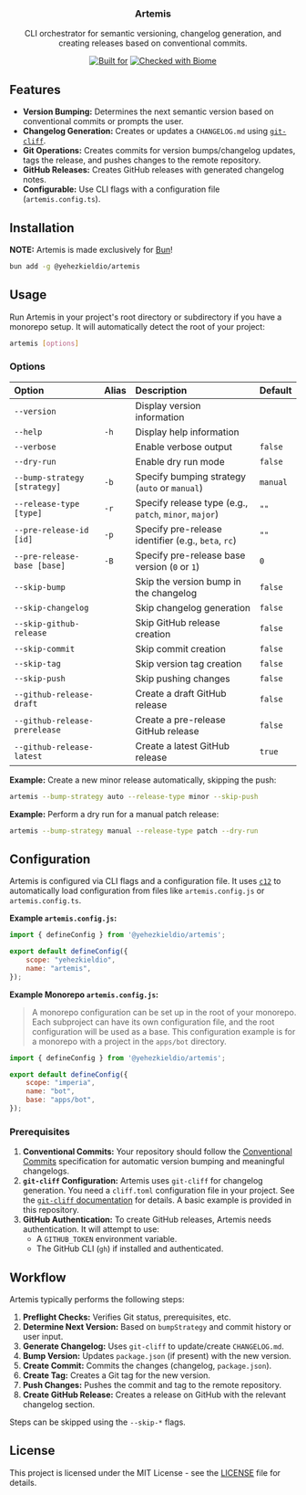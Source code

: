 <div align="center">

<h3>Artemis</h3>
<p>CLI orchestrator for semantic versioning, changelog generation, and creating releases based on conventional commits.<p>

[![Built for](https://img.shields.io/badge/Built_for-Bun-fbf0df?style=flat&logo=bun)](https://bun.sh/)
[![Checked with Biome](https://img.shields.io/badge/Checked_with-Biome-60a5fa?style=flat&logo=biome)](https://biomejs.dev)

</div>

## Features

*   **Version Bumping:** Determines the next semantic version based on conventional commits or prompts the user.
*   **Changelog Generation:** Creates or updates a `CHANGELOG.md` using [`git-cliff`](https://github.com/orhun/git-cliff).
*   **Git Operations:** Creates commits for version bumps/changelog updates, tags the release, and pushes changes to the remote repository.
*   **GitHub Releases:** Creates GitHub releases with generated changelog notes.
*   **Configurable:** Use CLI flags with a configuration file (`artemis.config.ts`).

## Installation

**NOTE:** Artemis is made exclusively for [Bun](https://bun.sh/)!

```bash
bun add -g @yehezkieldio/artemis
```

## Usage

Run Artemis in your project's root directory or subdirectory if you have a monorepo setup. It will automatically detect the root of your project:

```bash
artemis [options]
```

### Options

| Option                        | Alias | Description                                       | Default    |
| :---------------------------- | :---- | :------------------------------------------------ | :--------- |
| `--version`                   |       | Display version information                       |            |
| `--help`                      | `-h`  | Display help information                          |            |
| `--verbose`                   |       | Enable verbose output                             | `false`    |
| `--dry-run`                   |       | Enable dry run mode                               | `false`    |
| `--bump-strategy [strategy]`  | `-b`  | Specify bumping strategy (`auto` or `manual`)     | `manual`   |
| `--release-type [type]`       | `-r`  | Specify release type (e.g., `patch`, `minor`, `major`) | `""`       |
| `--pre-release-id [id]`       | `-p`  | Specify pre-release identifier (e.g., `beta`, `rc`) | `""`       |
| `--pre-release-base [base]`   | `-B`  | Specify pre-release base version (`0` or `1`)     | `0`        |
| `--skip-bump`                 |       | Skip the version bump in the changelog            | `false`    |
| `--skip-changelog`            |       | Skip changelog generation                         | `false`    |
| `--skip-github-release`       |       | Skip GitHub release creation                      | `false`    |
| `--skip-commit`               |       | Skip commit creation                              | `false`    |
| `--skip-tag`                  |       | Skip version tag creation                         | `false`    |
| `--skip-push`                 |       | Skip pushing changes                              | `false`    |
| `--github-release-draft`      |       | Create a draft GitHub release                     | `false`    |
| `--github-release-prerelease` |       | Create a pre-release GitHub release               | `false`    |
| `--github-release-latest`     |       | Create a latest GitHub release                    | `true`     |

**Example:** Create a new minor release automatically, skipping the push:

```bash
artemis --bump-strategy auto --release-type minor --skip-push
```

**Example:** Perform a dry run for a manual patch release:

```bash
artemis --bump-strategy manual --release-type patch --dry-run
```

## Configuration

Artemis is configured via CLI flags and a configuration file. It uses [`c12`](https://github.com/unjs/c12) to automatically load configuration from files like `artemis.config.js` or `artemis.config.ts`.

**Example `artemis.config.js`:**

```javascript
import { defineConfig } from '@yehezkieldio/artemis';

export default defineConfig({
    scope: "yehezkieldio",
    name: "artemis",
});
```

**Example Monorepo `artemis.config.js`:**

> A monorepo configuration can be set up in the root of your monorepo. Each subproject can have its own configuration file, and the root configuration will be used as a base. This configuration example is for a monorepo with a project in the `apps/bot` directory.

```javascript
import { defineConfig } from '@yehezkieldio/artemis';

export default defineConfig({
    scope: "imperia",
    name: "bot",
    base: "apps/bot",
});
```

### Prerequisites

1.  **Conventional Commits:** Your repository should follow the [Conventional Commits](https://www.conventionalcommits.org/) specification for automatic version bumping and meaningful changelogs.
2.  **`git-cliff` Configuration:** Artemis uses `git-cliff` for changelog generation. You need a `cliff.toml` configuration file in your project. See the [`git-cliff` documentation](https://github.com/orhun/git-cliff?tab=readme-ov-file#configuration) for details. A basic example is provided in this repository.
3.  **GitHub Authentication:** To create GitHub releases, Artemis needs authentication. It will attempt to use:
    *   A `GITHUB_TOKEN` environment variable.
    *   The GitHub CLI (`gh`) if installed and authenticated.

## Workflow

Artemis typically performs the following steps:

1.  **Preflight Checks:** Verifies Git status, prerequisites, etc.
2.  **Determine Next Version:** Based on `bumpStrategy` and commit history or user input.
3.  **Generate Changelog:** Uses `git-cliff` to update/create `CHANGELOG.md`.
4.  **Bump Version:** Updates `package.json` (if present) with the new version.
5.  **Create Commit:** Commits the changes (changelog, `package.json`).
6.  **Create Tag:** Creates a Git tag for the new version.
7.  **Push Changes:** Pushes the commit and tag to the remote repository.
8.  **Create GitHub Release:** Creates a release on GitHub with the relevant changelog section.

Steps can be skipped using the `--skip-*` flags.

## License

This project is licensed under the MIT License - see the [LICENSE](LICENSE) file for details.
